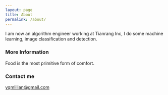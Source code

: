 ```yaml
---
layout: page
title: About
permalink: /about/
---
```


I am now an algorithm engineer working at Tianrang Inc, I do some machine learning, image classification and detection. 

### More Information

Food is the most primitive form of comfort.  

### Contact me

[yqmlilian@gmail.com](mailto:email@domain.com)
